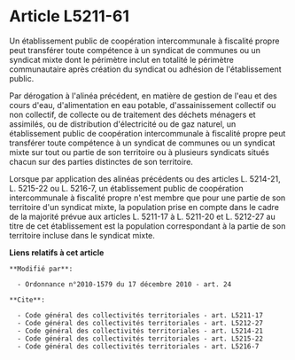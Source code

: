 # Article L5211-61

Un établissement public de coopération intercommunale à fiscalité propre peut transférer toute compétence à un syndicat de
communes ou un syndicat mixte dont le périmètre inclut en totalité le périmètre communautaire après création du syndicat ou
adhésion de l'établissement public. 

Par dérogation à l'alinéa précédent, en matière de gestion de l'eau et des cours d'eau, d'alimentation en eau potable,
d'assainissement collectif ou non collectif, de collecte ou de traitement des déchets ménagers et assimilés, ou de
distribution d'électricité ou de gaz naturel, un établissement public de coopération intercommunale à fiscalité propre peut
transférer toute compétence à un syndicat de communes ou un syndicat mixte sur tout ou partie de son territoire ou à
plusieurs syndicats situés chacun sur des parties distinctes de son territoire. 

Lorsque par application des alinéas précédents ou des articles L. 5214-21, L. 5215-22 ou L. 5216-7, un établissement public
de coopération intercommunale à fiscalité propre n'est membre que pour une partie de son territoire d'un syndicat mixte, la
population prise en compte dans le cadre de la majorité prévue aux articles L. 5211-17 à L. 5211-20 et L. 5212-27 au titre de
cet établissement est la population correspondant à la partie de son territoire incluse dans le syndicat mixte.

**Liens relatifs à cet article**

	**Modifié par**:

	  - Ordonnance n°2010-1579 du 17 décembre 2010 - art. 24

	**Cite**:

	  - Code général des collectivités territoriales - art. L5211-17
	  - Code général des collectivités territoriales - art. L5212-27
	  - Code général des collectivités territoriales - art. L5214-21
	  - Code général des collectivités territoriales - art. L5215-22
	  - Code général des collectivités territoriales - art. L5216-7
